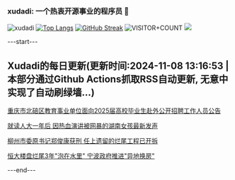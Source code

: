 ### xudadi: 一个热衷开源事业的程序员 👋

![xudadi](https://github-readme-stats-git-masterorgs-github-readme-stats-team.vercel.app/api?username=xudadi)
[![Top Langs](https://github-readme-stats.vercel.app/api/top-langs/?username=xudadi)](https://github.com/anuraghazra/github-readme-stats)
[![GitHub Streak](https://streak-stats.demolab.com?user=xudadi&locale=zh_Hans)](https://git.io/streak-stats)
![VISITOR+COUNT](https://komarev.com/ghpvc/?username=xudadi&label=VISITOR+COUNT)
![](https://raw.githubusercontent.com/xudadi/xudadi/main/assets/github-contribution-grid-snake.svg)


---start---

## Xudadi的每日更新(更新时间:2024-11-08 13:16:53 | 本部分通过Github Actions抓取RSS自动更新, 无意中实现了自动刷绿墙...)

[重庆市北碚区教育事业单位面向2025届高校毕业生赴外公开招聘工作人员公告](https://www.gongkaoleida.com/article/2186301)

[就读人大一年后 因热血演讲被网暴的湖南女孩最新发声](https://m.163.com/news/article/JGE0QTVM053469LG.html)

[柳州市委原书记郑俊康获刑 任上遗留的烂尾工程已开拆](https://m.163.com/news/article/JGE007100514R9P4.html)

[恒大楼盘烂尾3年"泡在水里" 宁波政府推进"异地换房"](https://m.163.com/news/article/JGDTBCFF0512B07B.html)

---end---
